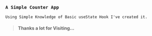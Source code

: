 ### `A Simple Counter App`

```
Using Simple Knowledge of Basic useState Hook I've created it.
```

> #### Thanks a lot for Visiting...
